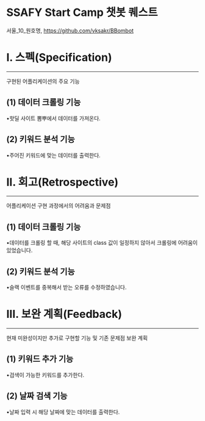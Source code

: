 # SSAFY Start Camp 챗봇 퀘스트

서울_10_원호명, https://github.com/vksakr/BBombot

# I. 스펙(Specification)
----------------------------------------------------------------------
구현된 어플리케이션의 주요 기능

## (1) 데이터 크롤링 기능
 •핫딜 사이트 뽐뿌에서 데이터를 가져온다.
 
## (2) 키워드 분석 기능
 •주어진 키워드에 맞는 데이터를 출력한다.
 
 

# II. 회고(Retrospective)
----------------------------------------------------------------------
어플리케이션 구현 과정에서의 어려움과 문제점

## (1) 데이터 크롤링 기능
 •데이터를 크롤링 할 때, 해당 사이트의  class  값이 일정하지 않아서 크롤링에 어려움이 있었습니다.
 
## (2) 키워드 분석 기능
 •슬랙 이벤트를 중복해서 받는 오류를 수정하였습니다.

# III. 보완 계획(Feedback)
----------------------------------------------------------------------
현재 미완성이지만 추가로 구현할 기능 및 기존 문제점 보완 계획
## (1) 키워드 추가 기능
 •검색이 가능한 키워드를 추가한다.
## (2) 날짜 검색 기능
 •날짜 입력 시 해당 날짜에 맞는 데이터를 출력한다.
